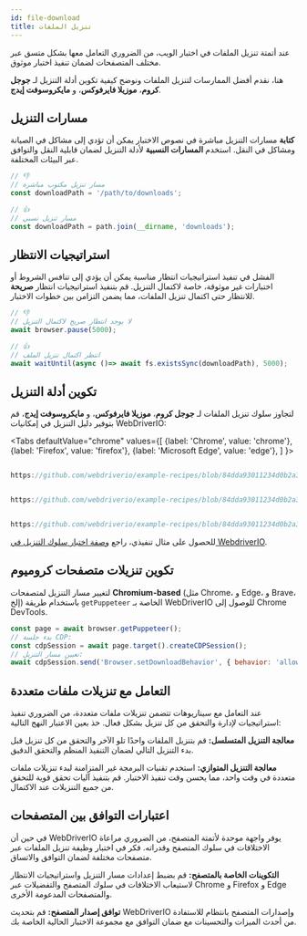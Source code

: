 ```yaml
---
id: file-download
title: تنزيل الملفات
---
```


عند أتمتة تنزيل الملفات في اختبار الويب، من الضروري التعامل معها بشكل متسق عبر مختلف المتصفحات لضمان تنفيذ اختبار موثوق.

هنا، نقدم أفضل الممارسات لتنزيل الملفات ونوضح كيفية تكوين أدلة التنزيل لـ **جوجل كروم**، **موزيلا فايرفوكس**، و **مايكروسوفت إيدج**.

## مسارات التنزيل

**كتابة** مسارات التنزيل مباشرة في نصوص الاختبار يمكن أن تؤدي إلى مشاكل في الصيانة ومشاكل في النقل. استخدم **المسارات النسبية** لأدلة التنزيل لضمان قابلية النقل والتوافق عبر البيئات المختلفة.

```javascript
// 👎
// مسار تنزيل مكتوب مباشرة
const downloadPath = '/path/to/downloads';

// 👍
// مسار تنزيل نسبي
const downloadPath = path.join(__dirname, 'downloads');
```

## استراتيجيات الانتظار

الفشل في تنفيذ استراتيجيات انتظار مناسبة يمكن أن يؤدي إلى تنافس الشروط أو اختبارات غير موثوقة، خاصة لاكتمال التنزيل. قم بتنفيذ استراتيجيات انتظار **صريحة** للانتظار حتى اكتمال تنزيل الملفات، مما يضمن التزامن بين خطوات الاختبار.

```javascript
// 👎
// لا يوجد انتظار صريح لاكتمال التنزيل
await browser.pause(5000);

// 👍
// انتظر اكتمال تنزيل الملف
await waitUntil(async ()=> await fs.existsSync(downloadPath), 5000);
```

## تكوين أدلة التنزيل

لتجاوز سلوك تنزيل الملفات لـ **جوجل كروم**، **موزيلا فايرفوكس**، و **مايكروسوفت إيدج**، قم بتوفير دليل التنزيل في إمكانيات WebDriverIO:

<Tabs
defaultValue="chrome"
values={[
{label: 'Chrome', value: 'chrome'},
{label: 'Firefox', value: 'firefox'},
{label: 'Microsoft Edge', value: 'edge'},
]
}>

<TabItem value='chrome'>

```javascript reference title="wdio.conf.js"

https://github.com/webdriverio/example-recipes/blob/84dda93011234d0b2a34ee0cfb3cdfa2a06136a5/testDownloadBehavior/wdio.conf.js#L8-L16

```

</TabItem>

<TabItem value='firefox'>

```javascript reference title="wdio.conf.js"

https://github.com/webdriverio/example-recipes/blob/84dda93011234d0b2a34ee0cfb3cdfa2a06136a5/testDownloadBehavior/wdio.conf.js#L20-L32

```

</TabItem>

<TabItem value='edge'>

```javascript reference title="wdio.conf.js"

https://github.com/webdriverio/example-recipes/blob/84dda93011234d0b2a34ee0cfb3cdfa2a06136a5/testDownloadBehavior/wdio.conf.js#L36-L44

```

</TabItem>

</Tabs>

للحصول على مثال تنفيذي، راجع [وصفة اختبار سلوك التنزيل في WebdriverIO](https://github.com/webdriverio/example-recipes/tree/main/testDownloadBehavior).

## تكوين تنزيلات متصفحات كروميوم

لتغيير مسار التنزيل لمتصفحات __Chromium-based__ (مثل Chrome، و Edge، و Brave، إلخ) باستخدام طريقة `getPuppeteer` الخاصة بـ WebDriverIO للوصول إلى Chrome DevTools.

```javascript
const page = await browser.getPuppeteer();
// بدء جلسة CDP:
const cdpSession = await page.target().createCDPSession();
// تعيين مسار التنزيل:
await cdpSession.send('Browser.setDownloadBehavior', { behavior: 'allow', downloadPath: downloadPath });
```

## التعامل مع تنزيلات ملفات متعددة

عند التعامل مع سيناريوهات تتضمن تنزيلات ملفات متعددة، من الضروري تنفيذ استراتيجيات لإدارة والتحقق من كل تنزيل بشكل فعال. خذ بعين الاعتبار النهج التالية:

__معالجة التنزيل المتسلسل:__ قم بتنزيل الملفات واحدًا تلو الآخر والتحقق من كل تنزيل قبل بدء التنزيل التالي لضمان التنفيذ المنظم والتحقق الدقيق.

__معالجة التنزيل المتوازي:__ استخدم تقنيات البرمجة غير المتزامنة لبدء تنزيلات ملفات متعددة في وقت واحد، مما يحسن وقت تنفيذ الاختبار. قم بتنفيذ آليات تحقق قوية للتحقق من جميع التنزيلات عند الاكتمال.

## اعتبارات التوافق بين المتصفحات

في حين أن WebDriverIO يوفر واجهة موحدة لأتمتة المتصفح، من الضروري مراعاة الاختلافات في سلوك المتصفح وقدراته. فكر في اختبار وظيفة تنزيل الملفات عبر متصفحات مختلفة لضمان التوافق والاتساق.

__التكوينات الخاصة بالمتصفح:__ قم بضبط إعدادات مسار التنزيل واستراتيجيات الانتظار لاستيعاب الاختلافات في سلوك المتصفح والتفضيلات عبر Chrome و Firefox و Edge والمتصفحات المدعومة الأخرى.

__توافق إصدار المتصفح:__ قم بتحديث WebDriverIO وإصدارات المتصفح بانتظام للاستفادة من أحدث الميزات والتحسينات مع ضمان التوافق مع مجموعة الاختبار الحالية الخاصة بك.
